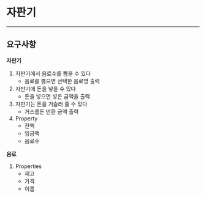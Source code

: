 # 자판기
---

## 요구사항

**자판기**
1. 자판기에서 음료수를 뽑을 수 있다
    - 음료를 뽑으면 선택한 음료명 출력
2. 자판기에 돈을 넣을 수 있다
    - 돈을 넣으면 넣은 금액을 출력
3. 자판기는 돈을 거슬러 줄 수 있다
    - 거스름돈 반환 금액 출력
4. Property
    - 잔액
    - 입금액
    - 음료수

**음료**
1. Properties
    - 재고
    - 가격
    - 이름

